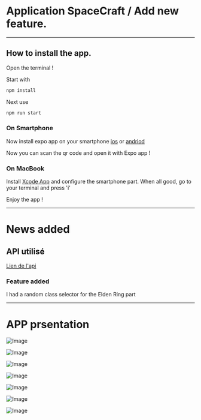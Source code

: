 # Application SpaceCraft / Add new feature.

---

## How to install the app.

Open the terminal !

Start with
```bash
npm install
```

Next use
```bash
npm run start
```

### On Smartphone

Now install expo app on your smartphone [ios](https://apps.apple.com/us/app/expo-go/id982107779)
or
[andriod](https://play.google.com/store/apps/details?id=host.exp.exponent&hl=fr&gl=US&pli=1)

Now you can scan the qr code and open it with Expo app !



### On MacBook

Install [Xcode App](https://apps.apple.com/fr/app/xcode/id497799835?mt=12) and configure the smartphone part.
When all good, go to your terminal and press 'i'

Enjoy the app ! 

---

# News added

## API utilisé

[Lien de l'api](https://eldenring.fanapis.com/api/classes)

### Feature added

I had a random class selector for the Elden Ring part

---

# APP prsentation

![Image]()

![Image]()

![Image]()

![Image]()

![Image]()

![Image]()

![Image]()